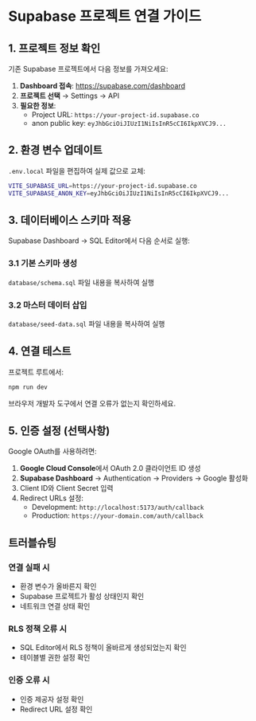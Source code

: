 # Supabase 프로젝트 연결 가이드

## 1. 프로젝트 정보 확인

기존 Supabase 프로젝트에서 다음 정보를 가져오세요:

1. **Dashboard 접속**: https://supabase.com/dashboard
2. **프로젝트 선택** → Settings → API
3. **필요한 정보**:
   - Project URL: `https://your-project-id.supabase.co`
   - anon public key: `eyJhbGciOiJIUzI1NiIsInR5cCI6IkpXVCJ9...`

## 2. 환경 변수 업데이트

`.env.local` 파일을 편집하여 실제 값으로 교체:

```bash
VITE_SUPABASE_URL=https://your-project-id.supabase.co
VITE_SUPABASE_ANON_KEY=eyJhbGciOiJIUzI1NiIsInR5cCI6IkpXVCJ9...
```

## 3. 데이터베이스 스키마 적용

Supabase Dashboard → SQL Editor에서 다음 순서로 실행:

### 3.1 기본 스키마 생성
`database/schema.sql` 파일 내용을 복사하여 실행

### 3.2 마스터 데이터 삽입
`database/seed-data.sql` 파일 내용을 복사하여 실행

## 4. 연결 테스트

프로젝트 루트에서:

```bash
npm run dev
```

브라우저 개발자 도구에서 연결 오류가 없는지 확인하세요.

## 5. 인증 설정 (선택사항)

Google OAuth를 사용하려면:

1. **Google Cloud Console**에서 OAuth 2.0 클라이언트 ID 생성
2. **Supabase Dashboard** → Authentication → Providers → Google 활성화
3. Client ID와 Client Secret 입력
4. Redirect URLs 설정:
   - Development: `http://localhost:5173/auth/callback`
   - Production: `https://your-domain.com/auth/callback`

## 트러블슈팅

### 연결 실패 시
- 환경 변수가 올바른지 확인
- Supabase 프로젝트가 활성 상태인지 확인
- 네트워크 연결 상태 확인

### RLS 정책 오류 시
- SQL Editor에서 RLS 정책이 올바르게 생성되었는지 확인
- 테이블별 권한 설정 확인

### 인증 오류 시
- 인증 제공자 설정 확인
- Redirect URL 설정 확인